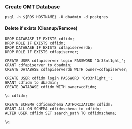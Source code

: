 ### Create OMT Database
```
psql -h ${RDS_HOSTNAME} -U dbadmin -d postgres
```
#### Delete if exists (Cleanup/Remove)
```
DROP DATABASE IF EXISTS cdfidm;
DROP ROLE IF EXISTS cdfidm;
DROP DATABASE IF EXISTS cdfapiserverdb;
DROP ROLE IF EXISTS cdfapiserver;
```
```
CREATE USER cdfapiserver login PASSWORD 'Gr33nl1ght_'; 
GRANT cdfapiserver to dbadmin; 
CREATE DATABASE cdfapiserverdb WITH owner=cdfapiserver;
```
```
CREATE USER cdfidm login PASSWORD 'Gr33nl1ght_'; 
GRANT cdfidm to dbadmin; 
CREATE DATABASE cdfidm WITH owner=cdfidm;
```
```
\c cdfidm; 
```
```
CREATE SCHEMA cdfidmschema AUTHORIZATION cdfidm; 
GRANT ALL ON SCHEMA cdfidmschema to cdfidm; 
ALTER USER cdfidm SET search_path TO cdfidmschema;
```
```
\q
```